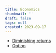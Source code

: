 ```yaml
---
title: Economics
thumbnail: ''
draft: false
tags: null
created: 2023-09-17
---
```


* [Diminishing returns](Diminishing%20returns.md)
* [Option](Option)
